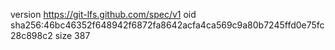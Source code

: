 version https://git-lfs.github.com/spec/v1
oid sha256:46bc46352f648942f6872fa8642acfa4ca569c9a80b7245ffd0e75fc28c898c2
size 387
